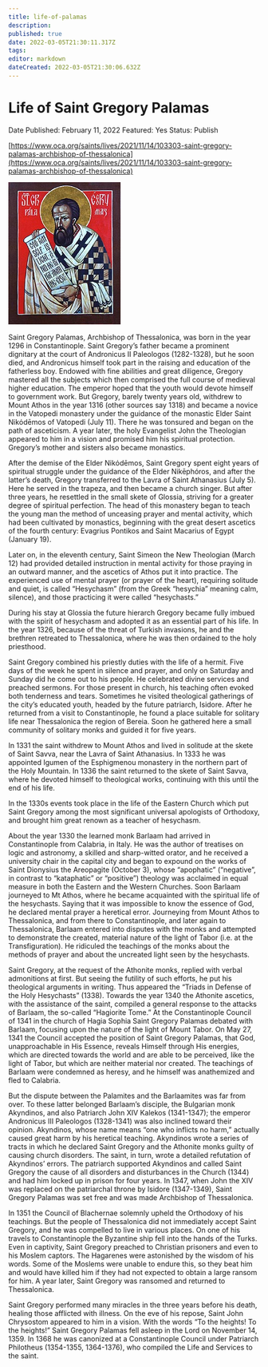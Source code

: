 ```yaml
---
title: life-of-palamas
description: 
published: true
date: 2022-03-05T21:30:11.317Z
tags: 
editor: markdown
dateCreated: 2022-03-05T21:30:06.632Z
---
```


# Life of Saint Gregory Palamas

Date Published: February 11, 2022
Featured: Yes
Status: Publish

[https://www.oca.org/saints/lives/2021/11/14/103303-saint-gregory-palamas-archbishop-of-thessalonica](https://www.oca.org/saints/lives/2021/11/14/103303-saint-gregory-palamas-archbishop-of-thessalonica)

![Life%20of%20Sa%20f356e/1114cgregorypalamas.jpg](Life%20of%20Sa%20f356e/1114cgregorypalamas.jpg)

Saint Gregory Palamas, Archbishop of Thessalonica, was born in the year 1296 in Constantinople. Saint Gregory’s father became a prominent dignitary at the court of Andronicus II Paleologos (1282-1328), but he soon died, and Andronicus himself took part in the raising and education of the fatherless boy. Endowed with fine abilities and great diligence, Gregory mastered all the subjects which then comprised the full course of medieval higher education. The emperor hoped that the youth would devote himself to government work. But Gregory, barely twenty years old, withdrew to Mount Athos in the year 1316 (other sources say 1318) and became a novice in the Vatopedi monastery under the guidance of the monastic Elder Saint Νikόdēmos of Vatopedi (July 11). There he was tonsured and began on the path of asceticism. A year later, the holy Evangelist John the Theologian appeared to him in a vision and promised him his spiritual protection. Gregory’s mother and sisters also became monastics.

After the demise of the Elder Νikόdēmos, Saint Gregory spent eight years of spiritual struggle under the guidance of the Elder Nikēphóros, and after the latter’s death, Gregory transferred to the Lavra of Saint Athanasius (July 5). Here he served in the trapeza, and then became a church singer. But after three years, he resettled in the small skete of Glossia, striving for a greater degree of spiritual perfection. The head of this monastery began to teach the young man the method of unceasing prayer and mental activity, which had been cultivated by monastics, beginning with the great desert ascetics of the fourth century: Evagrius Pontikos and Saint Macarius of Egypt (January 19).

Later on, in the eleventh century, Saint Simeon the New Theologian (March 12) had provided detailed instruction in mental activity for those praying in an outward manner, and the ascetics of Athos put it into practice. The experienced use of mental prayer (or prayer of the heart), requiring solitude and quiet, is called “Hesychasm” (from the Greek “hesychia” meaning calm, silence), and those practicing it were called “hesychasts.”

During his stay at Glossia the future hierarch Gregory became fully imbued with the spirit of hesychasm and adopted it as an essential part of his life. In the year 1326, because of the threat of Turkish invasions, he and the brethren retreated to Thessalonica, where he was then ordained to the holy priesthood.

Saint Gregory combined his priestly duties with the life of a hermit. Five days of the week he spent in silence and prayer, and only on Saturday and Sunday did he come out to his people. He celebrated divine services and preached sermons. For those present in church, his teaching often evoked both tenderness and tears. Sometimes he visited theological gatherings of the city’s educated youth, headed by the future patriarch, Isidore. After he returned from a visit to Constantinople, he found a place suitable for solitary life near Thessalonica the region of Bereia. Soon he gathered here a small community of solitary monks and guided it for five years.

In 1331 the saint withdrew to Mount Athos and lived in solitude at the skete of Saint Savva, near the Lavra of Saint Athanasius. In 1333 he was appointed Igumen of the Esphigmenou monastery in the northern part of the Holy Mountain. In 1336 the saint returned to the skete of Saint Savva, where he devoted himself to theological works, continuing with this until the end of his life.

In the 1330s events took place in the life of the Eastern Church which put Saint Gregory among the most significant universal apologists of Orthodoxy, and brought him great renown as a teacher of hesychasm.

About the year 1330 the learned monk Barlaam had arrived in Constantinople from Calabria, in Italy. He was the author of treatises on logic and astronomy, a skilled and sharp-witted orator, and he received a university chair in the capital city and began to expound on the works of Saint Dionysius the Areopagite (October 3), whose “apophatic” (“negative”, in contrast to “kataphatic” or “positive”) theology was acclaimed in equal measure in both the Eastern and the Western Churches. Soon Barlaam journeyed to Mt Athos, where he became acquainted with the spiritual life of the hesychasts. Saying that it was impossible to know the essence of God, he declared mental prayer a heretical error. Journeying from Mount Athos to Thessalonica, and from there to Constantinople, and later again to Thessalonica, Barlaam entered into disputes with the monks and attempted to demonstrate the created, material nature of the light of Tabor (i.e. at the Transfiguration). He ridiculed the teachings of the monks about the methods of prayer and about the uncreated light seen by the hesychasts.

Saint Gregory, at the request of the Athonite monks, replied with verbal admonitions at first. But seeing the futility of such efforts, he put his theological arguments in writing. Thus appeared the “Triads in Defense of the Holy Hesychasts” (1338). Towards the year 1340 the Athonite ascetics, with the assistance of the saint, compiled a general response to the attacks of Barlaam, the so-called “Hagiorite Tome.” At the Constantinople Council of 1341 in the church of Hagia Sophia Saint Gregory Palamas debated with Barlaam, focusing upon the nature of the light of Mount Tabor. On May 27, 1341 the Council accepted the position of Saint Gregory Palamas, that God, unapproachable in His Essence, reveals Himself through His energies, which are directed towards the world and are able to be perceived, like the light of Tabor, but which are neither material nor created. The teachings of Barlaam were condemned as heresy, and he himself was anathemized and fled to Calabria.

But the dispute between the Palamites and the Barlaamites was far from over. To these latter belonged Barlaam’s disciple, the Bulgarian monk Akyndinos, and also Patriarch John XIV Kalekos (1341-1347); the emperor Andronicus III Paleologos (1328-1341) was also inclined toward their opinion. Akyndinos, whose name means “one who inflicts no harm,” actually caused great harm by his heretical teaching. Akyndinos wrote a series of tracts in which he declared Saint Gregory and the Athonite monks guilty of causing church disorders. The saint, in turn, wrote a detailed refutation of Akyndinos’ errors. The patriarch supported Akyndinos and called Saint Gregory the cause of all disorders and disturbances in the Church (1344) and had him locked up in prison for four years. In 1347, when John the XIV was replaced on the patriarchal throne by Isidore (1347-1349), Saint Gregory Palamas was set free and was made Archbishop of Thessalonica.

In 1351 the Council of Blachernae solemnly upheld the Orthodoxy of his teachings. But the people of Thessalonica did not immediately accept Saint Gregory, and he was compelled to live in various places. On one of his travels to Constantinople the Byzantine ship fell into the hands of the Turks. Even in captivity, Saint Gregory preached to Christian prisoners and even to his Moslem captors. The Hagarenes were astonished by the wisdom of his words. Some of the Moslems were unable to endure this, so they beat him and would have killed him if they had not expected to obtain a large ransom for him. A year later, Saint Gregory was ransomed and returned to Thessalonica.

Saint Gregory performed many miracles in the three years before his death, healing those afflicted with illness. On the eve of his repose, Saint John Chrysostom appeared to him in a vision. With the words “To the heights! To the heights!” Saint Gregory Palamas fell asleep in the Lord on November 14, 1359. In 1368 he was canonized at a Constantinople Council under Patriarch Philotheus (1354-1355, 1364-1376), who compiled the Life and Services to the saint.